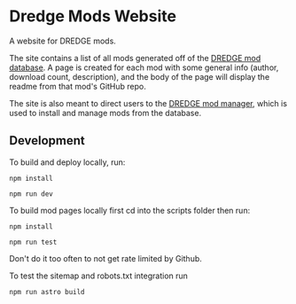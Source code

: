 # Dredge Mods Website
A website for DREDGE mods.

The site contains a list of all mods generated off of the [DREDGE mod database](https://github.com/xen-42/DredgeModDatabase). A page is created for each mod with some general info (author, download count, description), and the body of the page will display the readme from that mod's GitHub repo.

The site is also meant to direct users to the [DREDGE mod manager](https://github.com/xen-42/DredgeModManager), which is used to install and manage mods from the database.

## Development

To build and deploy locally, run:

`npm install`

`npm run dev`

To build mod pages locally first cd into the scripts folder then run:

`npm install`

`npm run test`

Don't do it too often to not get rate limited by Github.

To test the sitemap and robots.txt integration run

`npm run astro build`
